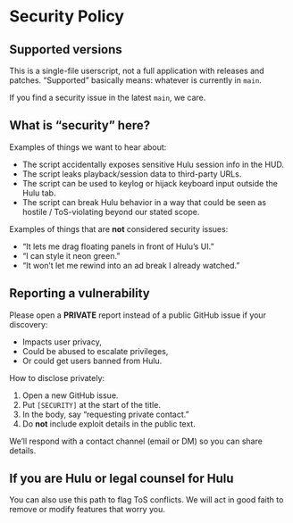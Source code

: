 # Security Policy

## Supported versions
This is a single-file userscript, not a full application with releases and patches. “Supported” basically means: whatever is currently in `main`.

If you find a security issue in the latest `main`, we care.

## What is “security” here?
Examples of things we want to hear about:
- The script accidentally exposes sensitive Hulu session info in the HUD.
- The script leaks playback/session data to third-party URLs.
- The script can be used to keylog or hijack keyboard input outside the Hulu tab.
- The script can break Hulu behavior in a way that could be seen as hostile / ToS-violating beyond our stated scope.

Examples of things that are **not** considered security issues:
- “It lets me drag floating panels in front of Hulu’s UI.”
- “I can style it neon green.”
- “It won’t let me rewind into an ad break I already watched.”

## Reporting a vulnerability
Please open a **PRIVATE** report instead of a public GitHub issue if your discovery:
- Impacts user privacy,
- Could be abused to escalate privileges,
- Or could get users banned from Hulu.

How to disclose privately:
1. Open a new GitHub issue.
2. Put `[SECURITY]` at the start of the title.
3. In the body, say “requesting private contact.”
4. Do **not** include exploit details in the public text.

We’ll respond with a contact channel (email or DM) so you can share details.

## If you are Hulu or legal counsel for Hulu
You can also use this path to flag ToS conflicts. We will act in good faith to remove or modify features that worry you.
